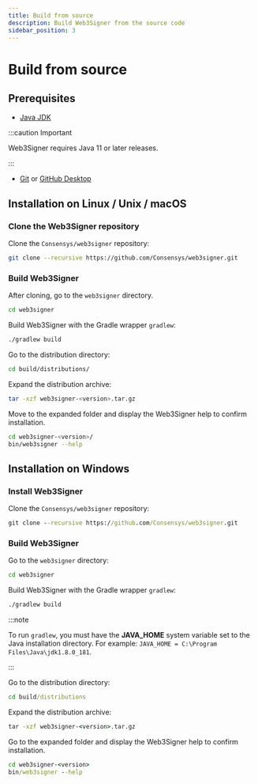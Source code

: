 ```yaml
---
title: Build from source
description: Build Web3Signer from the source code
sidebar_position: 3
---
```


# Build from source

## Prerequisites

- [Java JDK](https://www.oracle.com/java/technologies/javase-downloads.html)

:::caution Important

Web3Signer requires Java 11 or later releases.

:::

- [Git](https://git-scm.com/downloads) or [GitHub Desktop](https://desktop.github.com/)

## Installation on Linux / Unix / macOS

### Clone the Web3Signer repository

Clone the `Consensys/web3signer` repository:

```bash
git clone --recursive https://github.com/Consensys/web3signer.git
```

### Build Web3Signer

After cloning, go to the `web3signer` directory.

```bash
cd web3signer
```

Build Web3Signer with the Gradle wrapper `gradlew`:

```bash
./gradlew build
```

Go to the distribution directory:

```bash
cd build/distributions/
```

Expand the distribution archive:

```bash
tar -xzf web3signer-<version>.tar.gz
```

Move to the expanded folder and display the Web3Signer help to confirm installation.

```bash
cd web3signer-<version>/
bin/web3signer --help
```

## Installation on Windows

### Install Web3Signer

Clone the `Consensys/web3signer` repository:

```bat
git clone --recursive https://github.com/Consensys/web3signer.git
```

### Build Web3Signer

Go to the `web3signer` directory:

```bat
cd web3signer
```

Build Web3Signer with the Gradle wrapper `gradlew`:

```bat
./gradlew build
```

:::note

To run `gradlew`, you must have the **JAVA_HOME** system variable set to the Java installation directory. For example: `JAVA_HOME = C:\Program Files\Java\jdk1.8.0_181`.

:::

Go to the distribution directory:

```bat
cd build/distributions
```

Expand the distribution archive:

```bat
tar -xzf web3signer-<version>.tar.gz
```

Go to the expanded folder and display the Web3Signer help to confirm installation.

```bat
cd web3signer-<version>
bin/web3signer --help
```

